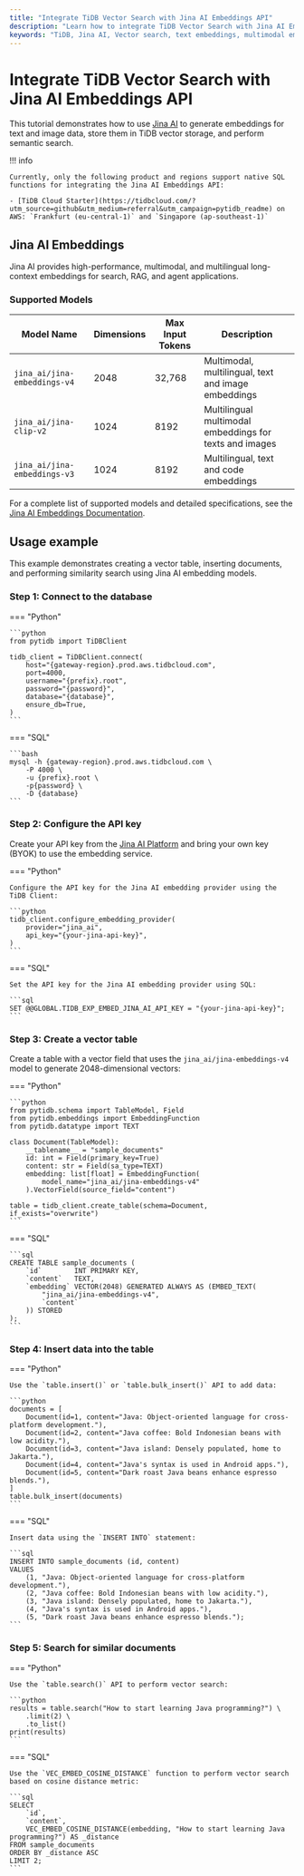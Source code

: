 ```yaml
---
title: "Integrate TiDB Vector Search with Jina AI Embeddings API"
description: "Learn how to integrate TiDB Vector Search with Jina AI Embeddings API to store embeddings and perform semantic search."
keywords: "TiDB, Jina AI, Vector search, text embeddings, multimodal embeddings"
---
```


# Integrate TiDB Vector Search with Jina AI Embeddings API

This tutorial demonstrates how to use [Jina AI](https://jina.ai/embeddings/) to generate embeddings for text and image data, store them in TiDB vector storage, and perform semantic search.

!!! info

    Currently, only the following product and regions support native SQL functions for integrating the Jina AI Embeddings API:

    - [TiDB Cloud Starter](https://tidbcloud.com/?utm_source=github&utm_medium=referral&utm_campaign=pytidb_readme) on AWS: `Frankfurt (eu-central-1)` and `Singapore (ap-southeast-1)`

## Jina AI Embeddings

Jina AI provides high-performance, multimodal, and multilingual long-context embeddings for search, RAG, and agent applications.

### Supported Models

| Model Name                       | Dimensions | Max Input Tokens | Description |
|----------------------------------|------------|------------------|-------------|
| `jina_ai/jina-embeddings-v4`     | 2048 | 32,768 | Multimodal, multilingual, text and image embeddings |
| `jina_ai/jina-clip-v2`           | 1024       | 8192             | Multilingual multimodal embeddings for texts and images |
| `jina_ai/jina-embeddings-v3`     | 1024       | 8192             | Multilingual, text and code embeddings |

For a complete list of supported models and detailed specifications, see the [Jina AI Embeddings Documentation](https://jina.ai/embeddings/).

## Usage example

This example demonstrates creating a vector table, inserting documents, and performing similarity search using Jina AI embedding models.

### Step 1: Connect to the database

=== "Python"

    ```python
    from pytidb import TiDBClient

    tidb_client = TiDBClient.connect(
        host="{gateway-region}.prod.aws.tidbcloud.com",
        port=4000,
        username="{prefix}.root",
        password="{password}",
        database="{database}",
        ensure_db=True,
    )
    ```

=== "SQL"

    ```bash
    mysql -h {gateway-region}.prod.aws.tidbcloud.com \
        -P 4000 \
        -u {prefix}.root \
        -p{password} \
        -D {database}
    ```

### Step 2: Configure the API key

Create your API key from the [Jina AI Platform](https://jina.ai/embeddings/) and bring your own key (BYOK) to use the embedding service.

=== "Python"

    Configure the API key for the Jina AI embedding provider using the TiDB Client:

    ```python
    tidb_client.configure_embedding_provider(
        provider="jina_ai",
        api_key="{your-jina-api-key}",
    )
    ```

=== "SQL"

    Set the API key for the Jina AI embedding provider using SQL:

    ```sql
    SET @@GLOBAL.TIDB_EXP_EMBED_JINA_AI_API_KEY = "{your-jina-api-key}";
    ```

### Step 3: Create a vector table

Create a table with a vector field that uses the `jina_ai/jina-embeddings-v4` model to generate 2048-dimensional vectors:

=== "Python"

    ```python
    from pytidb.schema import TableModel, Field
    from pytidb.embeddings import EmbeddingFunction
    from pytidb.datatype import TEXT

    class Document(TableModel):
        __tablename__ = "sample_documents"
        id: int = Field(primary_key=True)
        content: str = Field(sa_type=TEXT)
        embedding: list[float] = EmbeddingFunction(
            model_name="jina_ai/jina-embeddings-v4"
        ).VectorField(source_field="content")

    table = tidb_client.create_table(schema=Document, if_exists="overwrite")
    ```

=== "SQL"

    ```sql
    CREATE TABLE sample_documents (
        `id`        INT PRIMARY KEY,
        `content`   TEXT,
        `embedding` VECTOR(2048) GENERATED ALWAYS AS (EMBED_TEXT(
            "jina_ai/jina-embeddings-v4",
            `content`
        )) STORED
    );
    ```

### Step 4: Insert data into the table

=== "Python"

    Use the `table.insert()` or `table.bulk_insert()` API to add data:

    ```python
    documents = [
        Document(id=1, content="Java: Object-oriented language for cross-platform development."),
        Document(id=2, content="Java coffee: Bold Indonesian beans with low acidity."),
        Document(id=3, content="Java island: Densely populated, home to Jakarta."),
        Document(id=4, content="Java's syntax is used in Android apps."),
        Document(id=5, content="Dark roast Java beans enhance espresso blends."),
    ]
    table.bulk_insert(documents)
    ```

=== "SQL"

    Insert data using the `INSERT INTO` statement:

    ```sql
    INSERT INTO sample_documents (id, content)
    VALUES
        (1, "Java: Object-oriented language for cross-platform development."),
        (2, "Java coffee: Bold Indonesian beans with low acidity."),
        (3, "Java island: Densely populated, home to Jakarta."),
        (4, "Java's syntax is used in Android apps."),
        (5, "Dark roast Java beans enhance espresso blends.");
    ```

### Step 5: Search for similar documents

=== "Python"

    Use the `table.search()` API to perform vector search:

    ```python
    results = table.search("How to start learning Java programming?") \
        .limit(2) \
        .to_list()
    print(results)
    ```

=== "SQL"

    Use the `VEC_EMBED_COSINE_DISTANCE` function to perform vector search based on cosine distance metric:

    ```sql
    SELECT
        `id`,
        `content`,
        VEC_EMBED_COSINE_DISTANCE(embedding, "How to start learning Java programming?") AS _distance
    FROM sample_documents
    ORDER BY _distance ASC
    LIMIT 2;
    ```
